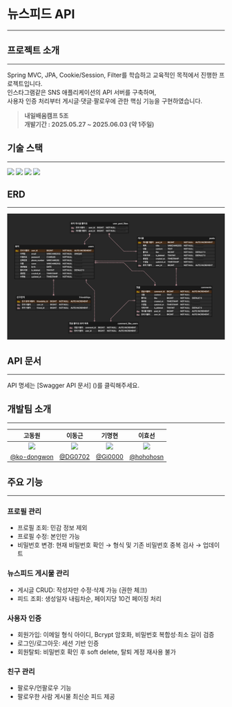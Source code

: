# 뉴스피드 API 
___  

## 프로젝트 소개  
___
Spring MVC, JPA, Cookie/Session, Filter를 학습하고 교육적인 목적에서 진행한 프로젝트입니다.  
인스타그램같은 SNS 애플리케이션의 API 서버를 구축하며,  
사용자 인증 처리부터 게시글·댓글·팔로우에 관한 핵심 기능을 구현하였습니다. 
> **내일배움캠프 5조**  
> **개발기간 : 2025.05.27 ~ 2025.06.03 (약 1주일)**

## 기술 스택
___
<div>
    <img src="https://img.shields.io/badge/java-%23ED8B00.svg?style=flat&logo=openjdk&logoColor=white">
    <img src="https://img.shields.io/badge/Spring Boot-6DB33F?style=flat&logo=springboot&logoColor=white"/>
    <img src="https://img.shields.io/badge/Hibernate-59666C?style=flat&logo=Hibernate&logoColor=white"/>
    <img src="https://img.shields.io/badge/MySQL-4479A1?style=flat&logo=MySQL&logoColor=white"/>
</div>


## ERD
___  
![erd.png](erd.png)

## API 문서
___
API 명세는 [Swagger API 문서] ()를 클릭해주세요.


## 개발팀 소개
___
|                                          고동원                                          |                                          이동근                                           |                                          기명현                                           | 이효선 |  
|:-------------------------------------------------------------------------------------:|:--------------------------------------------------------------------------------------:|:--------------------------------------------------------------------------------------:|:---:|
| <img width="160px" src="https://avatars.githubusercontent.com/u/77458624?s=64&v=4" /> | <img width="160px" src="https://avatars.githubusercontent.com/u/189593889?s=64&v=4" /> | <img width="160px" src="https://avatars.githubusercontent.com/u/102645896?s=64&v=4" /> |<img width="160px" src="https://avatars.githubusercontent.com/u/206506649?s=64&v=4" />|
|                          [@ko-dongwon](https://github.com/ko-dongwon)                          |                          [@DG0702](https://github.com/DG0702)                          |                          [@Gi0000](https://github.com/Gi0000)                          |[@hohohosn](https://github.com/hohohosn)|


## 주요 기능
___
### 프로필 관리
- 프로필 조회: 민감 정보 제외
- 프로필 수정: 본인만 가능
- 비밀번호 변경: 현재 비밀번호 확인 → 형식 및 기존 비밀번호 중복 검사 → 업데이트
### 뉴스피드 게시물 관리
- 게시글 CRUD: 작성자만 수정·삭제 가능 (권한 체크)
- 피드 조회: 생성일자 내림차순, 페이지당 10건 페이징 처리
### 사용자 인증
- 회원가입: 이메일 형식 아이디, Bcrypt 암호화, 비밀번호 복합성·최소 길이 검증
- 로그인/로그아웃: 세션 기반 인증
- 회원탈퇴: 비밀번호 확인 후 soft delete, 탈퇴 계정 재사용 불가
### 친구 관리
- 팔로우/언팔로우 기능
- 팔로우한 사람 게시물 최신순 피드 제공